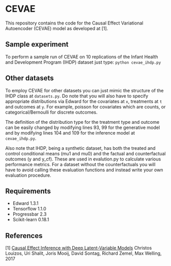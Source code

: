 # CEVAE
This repository contains the code for the  Causal Effect Variational 
Autoencoder (CEVAE) model as developed at [1]. 

Sample experiment
---
To perform a sample run of CEVAE on 10 replications of the Infant Health
 and Development Program (IHDP) dataset just type:
`python cevae_ihdp.py`
 
Other datasets
---
To employ CEVAE for other datasets you can just mimic the structure of the 
IHDP class at `datasets.py`. Do note that you will also have to specify 
appropriate distributions via Edward for the covariates at `x`, treatments at `t` and outcomes at `y`. For example, poisson for covariates which are counts, or categorical/Bernoulli for discrete outcomes. 
 
The definition of the distribution type for the treatment type and outcome
can be easily changed by modifying lines 93, 99 for the generative model and 
 by modifying lines 104 and 109 for the inference model at `cevae_ihdp.py`.
 
Also note that IHDP, being a synthetic dataset, has both the treated and control conditional means (mu1 and mu0) and the factual and counterfactual outcomes (y and y_cf). These are used in evalution.py to calculate various performance metrics. For a dataset without the counterfactuals you will have to avoid calling these evaluation functions and instead write your own evaluation procedure.
 
 
Requirements
---
- Edward 1.3.1
- Tensorflow 1.1.0
- Progressbar 2.3
- Scikit-learn 0.18.1

References
---
[1] [Causal Effect Inference with Deep Latent-Variable Models](https://arxiv.org/abs/1705.08821)
Christos Louizos, Uri Shalit, Joris Mooij, David Sontag, Richard Zemel, Max Welling, 2017


